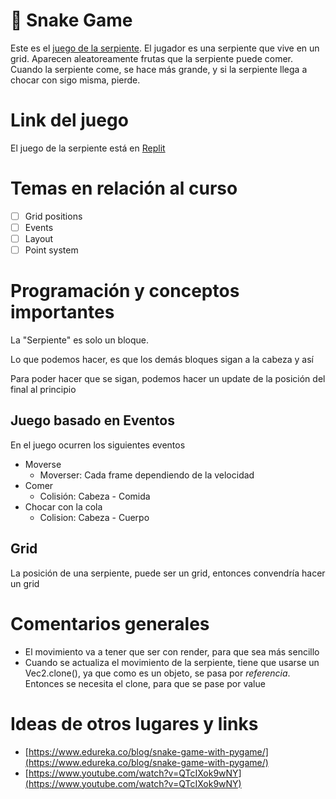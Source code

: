 # 🐍 Snake Game

Este es el [juego de la serpiente][game_url]. El jugador es una serpiente que vive en un grid. Aparecen aleatoreamente frutas que la serpiente puede comer. Cuando la serpiente come, se hace más grande, y si la serpiente llega a chocar con sigo misma, pierde.

# Link del juego

El juego de la serpiente está en [Replit][game_url]

# Temas en relación al curso

- [ ] Grid positions
- [ ] Events
- [ ] Layout
- [ ] Point system

# Programación y conceptos importantes

La "Serpiente" es solo un bloque.

Lo que podemos hacer, es que los demás bloques sigan a la cabeza y así

Para poder hacer que se sigan, podemos hacer un update de la posición del final al principio

## Juego basado en Eventos

En el juego ocurren los siguientes eventos

- Moverse
  - Moverser: Cada frame dependiendo de la velocidad
- Comer
  - Colisión: Cabeza - Comida
- Chocar con la cola
  - Colision: Cabeza - Cuerpo

## Grid

La posición de una serpiente, puede ser un grid, entonces convendría hacer un grid

# Comentarios generales

- El movimiento va a tener que ser con render, para que sea más sencillo
- Cuando se actualiza el movimiento de la serpiente, tiene que usarse un Vec2.clone(), ya que como es un objeto, se pasa por _referencia_. Entonces se necesita el clone, para que se pase por value

# Ideas de otros lugares y links

- [https://www.edureka.co/blog/snake-game-with-pygame/](https://www.edureka.co/blog/snake-game-with-pygame/)
- [https://www.youtube.com/watch?v=QTcIXok9wNY](https://www.youtube.com/watch?v=QTcIXok9wNY)

[game_url]: https://replit.com/@EduardoGmez1/SnakeGame2#code/main.js
